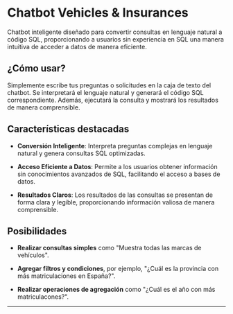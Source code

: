 # Chatbot Vehicles & Insurances

Chatbot inteligente diseñado para convertir consultas en lenguaje natural a código SQL, proporcionando a usuarios sin experiencia en SQL una manera intuitiva de acceder a datos de manera eficiente.

## ¿Cómo usar?
Simplemente escribe tus preguntas o solicitudes en la caja de texto del chatbot. Se interpretará el lenguaje natural y generará el código SQL correspondiente. Además, ejecutará la consulta y mostrará los resultados de manera comprensible.


## Características destacadas

- **Conversión Inteligente**: Interpreta preguntas complejas en lenguaje natural y genera consultas SQL optimizadas.

- **Acceso Eficiente a Datos**: Permite a los usuarios obtener información sin conocimientos avanzados de SQL, facilitando el acceso a bases de datos.

- **Resultados Claros**: Los resultados de las consultas se presentan de forma clara y legible, proporcionando información valiosa de manera comprensible.

## Posibilidades
- **Realizar consultas simples** como "Muestra todas las marcas de vehículos".

- **Agregar filtros y condiciones**, por ejemplo, "¿Cuál es la provincia con más matriculaciones en España?".

- **Realizar operaciones de agregación** como "¿Cuál es el año con más matriculacones?".

---